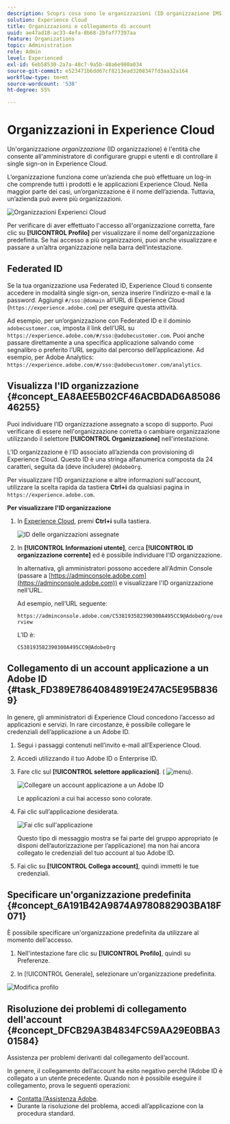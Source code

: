 ```yaml
---
description: Scopri cosa sono le organizzazioni (ID organizzazione IMS) e come collegare gli account delle soluzioni a Experience Cloud.
solution: Experience Cloud
title: Organizzazioni e collegamento di account
uuid: ae47ad18-ac33-4efa-8b68-2bfaf77397aa
feature: Organizations
topic: Administration
role: Admin
level: Experienced
exl-id: 6eb58530-2a7a-48c7-9a5b-48a6e980a034
source-git-commit: e523471b6dd67cf8213ead3208347fd3aa32a164
workflow-type: tm+mt
source-wordcount: '538'
ht-degree: 55%

---
```


# Organizzazioni in Experience Cloud

Un&#39;organizzazione *organizzazione* (ID organizzazione) è l&#39;entità che consente all&#39;amministratore di configurare gruppi e utenti e di controllare il single sign-on in Experience Cloud.

L’organizzazione funziona come un’azienda che può effettuare un log-in che comprende tutti i prodotti e le applicazioni Experience Cloud. Nella maggior parte dei casi, un’organizzazione è il nome dell’azienda. Tuttavia, un’azienda può avere più organizzazioni.

![Organizzazioni Experienci Cloud](../assets/organizations-menu.png)

Per verificare di aver effettuato l&#39;accesso all&#39;organizzazione corretta, fare clic su **[!UICONTROL Profilo]** per visualizzare il nome dell&#39;organizzazione predefinita. Se hai accesso a più organizzazioni, puoi anche visualizzare e passare a un’altra organizzazione nella barra dell’intestazione.

## Federated ID

Se la tua organizzazione usa Federated ID, Experience Cloud ti consente accedere in modalità single sign-on, senza inserire l’indirizzo e-mail e la password. Aggiungi `#/sso:@domain` all’URL di Experience Cloud (`https://experience.adobe.com`) per eseguire questa attività.

Ad esempio, per un’organizzazione con Federated ID e il dominio `adobecustomer.com`, imposta il link dell’URL su `https://experience.adobe.com/#/sso:@adobecustomer.com`. Puoi anche passare direttamente a una specifica applicazione salvando come segnalibro o preferito l’URL seguito dal percorso dell’applicazione. Ad esempio, per Adobe Analytics: `https://experience.adobe.com/#/sso:@adobecustomer.com/analytics`.

## Visualizza l&#39;ID organizzazione {#concept_EA8AEE5B02CF46ACBDAD6A8508646255}

Puoi individuare l’ID organizzazione assegnato a scopo di supporto. Puoi verificare di essere nell&#39;organizzazione corretta o cambiare organizzazione utilizzando il selettore **[!UICONTROL Organizzazione]** nell&#39;intestazione.

L’ID organizzazione è l’ID associato all’azienda con provisioning di Experience Cloud. Questo ID è una stringa alfanumerica composta da 24 caratteri, seguita da (deve includere) `@AdobeOrg`.

Per visualizzare l&#39;ID organizzazione e altre informazioni sull&#39;account, utilizzare la scelta rapida da tastiera **Ctrl+i** da qualsiasi pagina in `https://experience.adobe.com`.

**Per visualizzare l&#39;ID organizzazione**

1. In [Experience Cloud](https://experience.adobe.com), premi **Ctrl+i** sulla tastiera.

   ![ID delle organizzazioni assegnate](../assets/assigned-organization.png)

1. In **[!UICONTROL Informazioni utente]**, cerca **[!UICONTROL ID organizzazione corrente]** ed è possibile individuare l&#39;ID organizzazione.

   In alternativa, gli amministratori possono accedere all&#39;Admin Console (passare a [https://adminconsole.adobe.com](https://adminconsole.adobe.com)) e visualizzare l&#39;ID organizzazione nell&#39;URL.

   Ad esempio, nell’URL seguente:

   `https://adminconsole.adobe.com/C538193582390300A495CC9@AdobeOrg/overview`

   L’ID è:

   `C538193582390300A495CC9@AdobeOrg`

## Collegamento di un account applicazione a un Adobe ID {#task_FD389E78640848919E247AC5E95B8369}

In genere, gli amministratori di Experience Cloud concedono l’accesso ad applicazioni e servizi. In rare circostanze, è possibile collegare le credenziali dell’applicazione a un Adobe ID.

1. Segui i passaggi contenuti nell’invito e-mail all’Experience Cloud.

1. Accedi utilizzando il tuo Adobe ID o Enterprise ID.

1. Fare clic sul **[!UICONTROL selettore applicazioni]**. ( ![menu](../assets/menu-icon.png)).

   ![Collegare un account applicazione a un Adobe ID](../assets/solutions-active.png)

   Le applicazioni a cui hai accesso sono colorate.

1. Fai clic sull’applicazione desiderata.

   ![Fai clic sull&#39;applicazione](../assets/analytics-link-accounts.png)

   Questo tipo di messaggio mostra se fai parte del gruppo appropriato (e disponi dell’autorizzazione per l’applicazione) ma non hai ancora collegato le credenziali del tuo account al tuo Adobe ID.

1. Fai clic su **[!UICONTROL Collega account]**, quindi immetti le tue credenziali.

## Specificare un&#39;organizzazione predefinita {#concept_6A191B42A9874A9780882903BA18F071}

È possibile specificare un&#39;organizzazione predefinita da utilizzare al momento dell&#39;accesso.

1. Nell&#39;intestazione fare clic su **[!UICONTROL Profilo]**, quindi su Preferenze.

1. In [!UICONTROL Generale], selezionare un&#39;organizzazione predefinita.


![Modifica profilo](../assets/edit-profile.png)

## Risoluzione dei problemi di collegamento dell&#39;account {#concept_DFCB29A3B4834FC59AA29E0BBA301584}

Assistenza per problemi derivanti dal collegamento dell’account.

In genere, il collegamento dell’account ha esito negativo perché l’Adobe ID è collegato a un utente precedente. Quando non è possibile eseguire il collegamento, prova le seguenti operazioni:

* [Contatta l’Assistenza Adobe](https://experienceleague.adobe.com/?support-solution=General&amp;lang=it#support).
* Durante la risoluzione del problema, accedi all’applicazione con la procedura standard.
